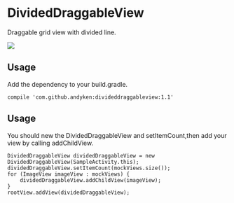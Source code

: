 # DividedDraggableView

Draggable grid view with divided line.

<img src="https://github.com/andyken/DividedDraggableView/blob/master/app/sample.gif"/>

## Usage
Add the dependency to your build.gradle.

    compile 'com.github.andyken:divideddraggableview:1.1'

## Usage

You should new the DividedDraggableView and setItemCount,then add your view by calling addChildView.

    DividedDraggableView dividedDraggableView = new DividedDraggableView(SampleActivity.this);
    dividedDraggableView.setItemCount(mockViews.size());
    for (ImageView imageView : mockViews) {
        dividedDraggableView.addChildView(imageView);
    }
    rootView.addView(dividedDraggableView);